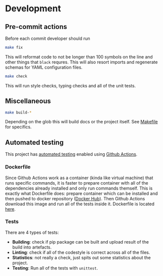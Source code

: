 # Development

## Pre-commit actions

Before each commit developer should run

```bash
make fix
```

This will reformat code to not be longer than 100 symbols on the line and other things that `black` requres. This will also resort imports and regenerate schemas for YAML configuration files.

```bash
make check
```

This will run style checks, typing checks and all of the unit tests.

## Miscellaneous

```bash
make build-*
```

Depending on the glob this will build docs or the project itself. See [Makefile](https://github.com/Kraysent/OMTool/blob/main/Makefile) for specifics. 

## Automated testing

This project has [automated testing](https://www.atlassian.com/continuous-delivery/software-testing/automated-testing) enabled using [Github Actions](https://github.com/features/actions). 

### Dockerfile

Since Github Actions work as a container (kinda like virtual machine) that runs specific commands, it is faster to prepare container with all of the dependencies already installed and only run commands themself. This is exactly what Dockerfile does: prepare container which can be installed and then pushed to docker repository ([Docker Hub](https://hub.docker.com/)). Then Github Actions download this image and run all of the tests inside it. Dockerfile is located [here](https://github.com/Kraysent/OMTool/blob/main/Makefile).

### Tests

There are 4 types of tests: 
* **Building**: check if pip package can be built and upload result of the build into artefacts.
* **Linting**: check if all of the codestyle is correct across all of the files.
* **Statistics**: not really a check, just spits out some statistics about the project.
* **Testing**: Run all of the tests with `unittest`.